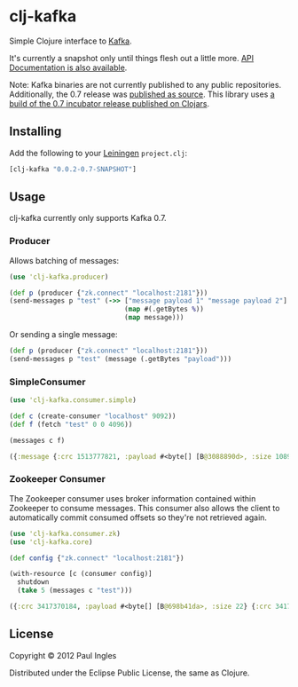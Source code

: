 # clj-kafka

Simple Clojure interface to [Kafka](http://incubator.apache.org/kafka/).

It's currently a snapshot only until things flesh out a little more. [API Documentation is also available](http://pingles.github.com/clj-kafka/).

Note: Kafka binaries are not currently published to any public repositories. Additionally, the 0.7 release was [published as source](http://incubator.apache.org/kafka/downloads.html). This library uses [a build of the 0.7 incubator release published on Clojars](http://clojars.org/org.clojars.paul/core-kafka_2.8.0).

## Installing

Add the following to your [Leiningen](http://github.com/technomancy/leiningen) `project.clj`:

```clj
[clj-kafka "0.0.2-0.7-SNAPSHOT"]
```

## Usage

clj-kafka currently only supports Kafka 0.7.

### Producer

Allows batching of messages:

```clj
(use 'clj-kafka.producer)

(def p (producer {"zk.connect" "localhost:2181"}))
(send-messages p "test" (->> ["message payload 1" "message payload 2"]
                             (map #(.getBytes %))
                             (map message)))
```

Or sending a single message:

```clj
(def p (producer {"zk.connect" "localhost:2181"}))
(send-messages p "test" (message (.getBytes "payload")))
```

### SimpleConsumer

```clj
(use 'clj-kafka.consumer.simple)

(def c (create-consumer "localhost" 9092))
(def f (fetch "test" 0 0 4096))

(messages c f)

({:message {:crc 1513777821, :payload #<byte[] [B@3088890d>, :size 1089}, :offset 1093} {:message {:crc 4119364266, :payload #<byte[] [B@3088890d>, :size 968}, :offset 2065} {:message {:crc 3827222527, :payload #<byte[] [B@3088890d>, :size 1137}, :offset 3206})
```

### Zookeeper Consumer

The Zookeeper consumer uses broker information contained within Zookeeper to consume messages. This consumer also allows the client to automatically commit consumed offsets so they're not retrieved again.

```clj
(use 'clj-kafka.consumer.zk)
(use 'clj-kafka.core)

(def config {"zk.connect" "localhost:2181"})

(with-resource [c (consumer config)]
  shutdown
  (take 5 (messages c "test")))

({:crc 3417370184, :payload #<byte[] [B@698b41da>, :size 22} {:crc 3417370184, :payload #<byte[] [B@698b41da>, :size 22} {:crc 960674935, :payload #<byte[] [B@698b41da>, :size 86} {:crc 3651343620, :payload #<byte[] [B@698b41da>, :size 20} {:crc 2012604996, :payload #<byte[] [B@698b41da>, :size 20})
```

## License

Copyright &copy; 2012 Paul Ingles

Distributed under the Eclipse Public License, the same as Clojure.
